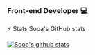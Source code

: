 ### Front-end Developer 💻

⚡ Stats
Sooa's GitHub stats

  [![Sooa's github stats](https://github-readme-stats.vercel.app/api?username=irissooa)](https://github.com/irissooa/github-readme-stats)
